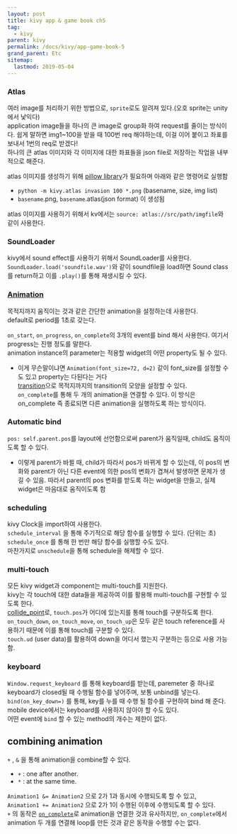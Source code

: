```yaml
---
layout: post
title: kivy app & game book ch5
tag:
  - kivy
parent: kivy
permalink: /docs/kivy/app-game-book-5
grand_parent: Etc
sitemap:
  lastmod: 2019-05-04
---
```


### Atlas
여러 image를 처리하기 위한 방법으로, `sprite`로도 알려져 있다.(오호 sprite는 unity에서 낯익다)  
application image들을 하나의 큰 image로 group화 하여 request를 줄이는 방식이다. 쉽게 말하면 img1~100을 받을 때 100번 req 해야하는데, 이걸 이어 붙이고 좌표를 보내서 1번의 req로 받겠다!  
하나의 큰 atlas 이미지와 각 이미지에 대한 좌표들을 json file로 저장하는 작업을 내부적으로 해준다.  

atlas 이미지를 생성하기 위해 [pillow library](http://python-pillow.github.io/)가 필요하며 아래와 같은 명령어로 실행함  
* `python -m kivy.atlas invasion 100 *.png` (basename, size, img list)
* `basename`.png, `basename`.atlas(json format) 이 생성됨

atlas 이미지를 사용하기 위해서 kv에서는 `source: atlas://src/path/imgfile`와 같이 사용한다.

### SoundLoader
kivy에서 sound effect를 사용하기 위해서 SoundLoader를 사용한다.  
`SoundLoader.load('soundfile.wav')`와 같이 soundfile을 load하면 Sound class를 return하고 이를 `.play()`를 통해 재생시킬 수 있다.

### [Animation](https://kivy.org/doc/stable/api-kivy.animation.html)
목적지까지 움직이는 것과 같은 간단한 animation을 설정하는데 사용한다.  
default로 period를 1초로 갖는다.  

`on_start`, `on_progress`, `on_complete`의 3개의 event를 bind 해서 사용한다. 여기서 progress는 진행 정도를 말한다.  
animation instance의 parameter는 적용할 widget의 어떤 property도 될 수 있다.  
  * 이게 무슨말이냐면 `Animation(font_size=72, d=2)` 같이 font_size를 설정할 수도 있고 property는 다된다는 거다  
[transition](https://kivy.org/doc/stable/api-kivy.animation.html#kivy.animation.AnimationTransition)으로 목적지까지의 transition의 모양을 설정할 수 있다.  
`on_complete`를 통해 두 개의 animation을 연결할 수 있다. 이 방식은 on_complete 즉 종료되면 다른 animation을 실행하도록 하는 방식이다.

### Automatic bind
`pos: self.parent.pos`를 layout에 선언함으로써 parent가 움직일때, child도 움직이도록 할 수 있다.  
  * 이렇게 parent가 바뀔 때, child가 따라서 pos가 바뀌게 할 수 있는데, 이 pos의 변화와 parent가 아닌 다른 event에 의한 pos의 변화가 겹쳐서 발생하면 문제가 생길 수 있음. 따라서 parent의 pos 변화를 받도록 하는 widget을 만들고, 실제 widget은 마음대로 움직이도록 함

### scheduling
kivy Clock을 import하여 사용한다.  
`schedule_interval` 을 통해 주기적으로 해당 함수를 실행할 수 있다. (단위는 초)  
`schedule_once` 를 통해 한 번만 해당 함수를 실행할 수도 있다.  
마찬가지로 `unschedule`을 통해 schedule을 해제할 수 있다.  

### multi-touch
모든 kivy widget과 component는 multi-touch를 지원한다.  
kivy는 각 touch에 대한 data들을 제공하여 이를 활용해 multi-touch를 구현할 수 있도록 한다.  
[collide_point]()로, `touch.pos`가 어디에 있는지를 통해 touch를 구분하도록 한다.  
`on_touch_down`, `on_touch_move`, `on_touch_up`은 모두 같은 touch reference를 사용하기 때문에 이를 통해 touch를 구분할 수 있다.  
`touch.ud` (user data)를 활용하여 down을 어디서 했는지 구분하는 등으로 사용 가능함.

### keyboard
`Window.request_keyboard` 를 통해 keyboard를 받는데, paremeter 중 하나로 keyboard가 closed될 때 수행될 함수를 넣어주며, 보통 unbind를 넣는다.  
`bind(on_key_down=)` 를 통해, key를 누를 때 수행 될 함수를 구현하여 bind 해 준다.  
mobile device에서는 keyboard를 사용하지 않아야 할 수도 있다.  
어떤 event에 `bind` 할 수 있는 method의 개수는 제한이 없다.  

## combining animation
`+` , `&` 을 통해 animation을 combine할 수 있다.  
* `+` : one after another.
* `*` : at the same time.  

`Animation1 &= Animation2` 으로 2가 1과 동시에 수행되도록 할 수 있고,  
`Animation1 += Animation2` 으로 2가 1이 수행된 이후에 수행되도록 할 수 있다.  
`+` 의 동작은 [`on_complete`](##Animation)로 animation을 연결한 것과 유사하지만, `on_complete`에서 animation 두 개를 연결해 loop를 만든 것과 같은 동작을 수행할 수는 없다.